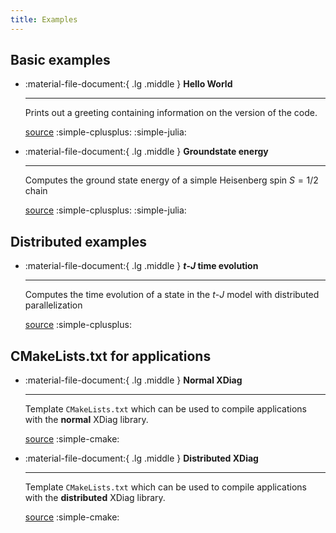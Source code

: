 ```yaml
---
title: Examples
---
```


## Basic examples

<div class="grid cards" markdown>

-   :material-file-document:{ .lg .middle } __Hello World__

    ---

    Prints out a greeting containing information on the version of the code.

    [source](examples/hello_world.md) :simple-cplusplus: :simple-julia:

-   :material-file-document:{ .lg .middle } __Groundstate energy__

    ---

    Computes the ground state energy of a simple Heisenberg spin $S=1/2$ chain

    [source](examples/spinhalf_chain_e0.md) :simple-cplusplus: :simple-julia:

</div>

## Distributed examples

<div class="grid cards" markdown>

-   :material-file-document:{ .lg .middle } __$t$-$J$ time evolution__

    ---

    Computes the time evolution of a state in the $t$-$J$ model with distributed parallelization

    [source](examples/tj_distributed_time_evolve.md) :simple-cplusplus: 

</div>

## CMakeLists.txt for applications

<div class="grid cards" markdown>

-   :material-file-document:{ .lg .middle } __Normal XDiag__

    ---

    Template `CMakeLists.txt` which can be used to compile applications with the **normal** XDiag library.

    [source](examples/cmake_normal.md) :simple-cmake: 

-   :material-file-document:{ .lg .middle } __Distributed XDiag__

    ---

    Template `CMakeLists.txt` which can be used to compile applications with the **distributed** XDiag library.
	
    [source](examples/cmake_distributed.md) :simple-cmake:

</div>
